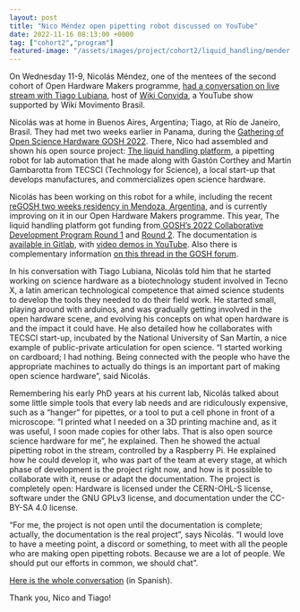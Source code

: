 ```yaml
---
layout: post
title: "Nico Méndez open pipetting robot discussed on YouTube"
date: 2022-11-16 08:13:00 +0000
tag: ["cohort2","program"]
featured-image: "/assets/images/project/cohort2/liquid_handling/mender.png"
---
```




On Wednesday 11-9, Nicolás Méndez, one of the mentees of the second cohort of Open Hardware Makers programme, [had a conversation on live stream with Tiago Lubiana](https://youtu.be/KpWH2y9TRrs), host of [Wiki Convida](https://www.youtube.com/playlist?list=PLEmJ1V6HikFRRaCui2f-Y5VOygksZKNoP), a YouTube show supported by Wiki Movimento Brasil. 

Nicolás was at home in Buenos Aires, Argentina; Tiago, at Río de Janeiro, Brasil. They had met two weeks earlier in Panama, during the [Gathering of Open Science Hardware GOSH 2022](https://gathering2022.openhardware.science/). There, Nico had assembled and shown his open source project: [The liquid handling platform](https://openhardware.space/projects/cohort2/ch2_liquid_handling_platform/), a pipetting robot for lab automation that he made along with Gastón Corthey and Martin Gambarotta from TECSCI (Technology for Science), a local start-up that develops manufactures, and commercializes open science hardware.

Nicolás has been working on this robot for a while, including the recent [reGOSH two weeks residency in Mendoza, Argentina](https://regosh.libres.cc/en/residencies/residency-mendoza-2022/), and is currently improving on it in our Open Hardware Makers programme. This year, The liquid handling platform got funding from[ GOSH’s 2022 Collaborative Development Program Round 1](https://forum.openhardware.science/t/apply-here-for-gosh-s-2022-collaborative-development-program-round-1/3380) and [Round 2](https://forum.openhardware.science/t/results-phase-2-of-collaborative-development-program/4245). The documentation is [available in Gitlab](https://gitlab.com/pipettin-bot/pipettin-grbl), with  [video demos in YouTube](https://youtu.be/dh-6NOpwQ7U). Also there is complementary information [on this thread in the GOSH forum](https://forum.openhardware.science/t/pipetting-bot-project-presentation/3797).

In his conversation with Tiago Lubiana, Nicolás told him that he started working on science hardware as a biotechnology student involved in Tecno X, a latin american technological competence that aimed science students to develop the tools they needed to do their field work. He started small, playing around with arduinos, and was gradually getting involved in the open hardware scene, and evolving his concepts on what open hardware is and the impact it could have. He also detailed how he collaborates with TECSCI start-up, incubated by the National University of San Martín, a nice example of public-private articulation for open science. “I started working on cardboard; I had nothing. Being connected with the people who have the appropriate machines to actually do things is an important part of making open science hardware”, said Nicolás. 

Remembering his early PhD years at his current lab, Nicolás talked about some little simple tools that every lab needs and are ridiculously expensive, such as a “hanger” for pipettes, or a tool to put a cell phone in front of a microscope. “I printed what I needed on a 3D printing machine and, as it was useful, I soon made copies for other labs. That is also open source science hardware for me”, he explained. Then he showed the actual pipetting robot in the stream, controlled by a Raspberry Pi. He explained how he could develop it, who was part of the team at every stage, at which phase of development is the project right now, and how is it possible to collaborate with it, reuse or adapt the documentation. The project is completely open: Hardware is licensed under the CERN-OHL-S license, software under the GNU GPLv3 license, and documentation under the CC-BY-SA 4.0 license. 

“For me, the project is not open until the documentation is complete; actually, the documentation is the real project”, says Nicolás. “I would love to have a meeting point, a discord or something, to meet with all the people who are making open pipetting robots. Because we are a lot of people. We should put our efforts in common, we should chat”.

[Here is the whole conversation](https://youtu.be/KpWH2y9TRrs) (in Spanish). 

Thank you, Nico and Tiago!


